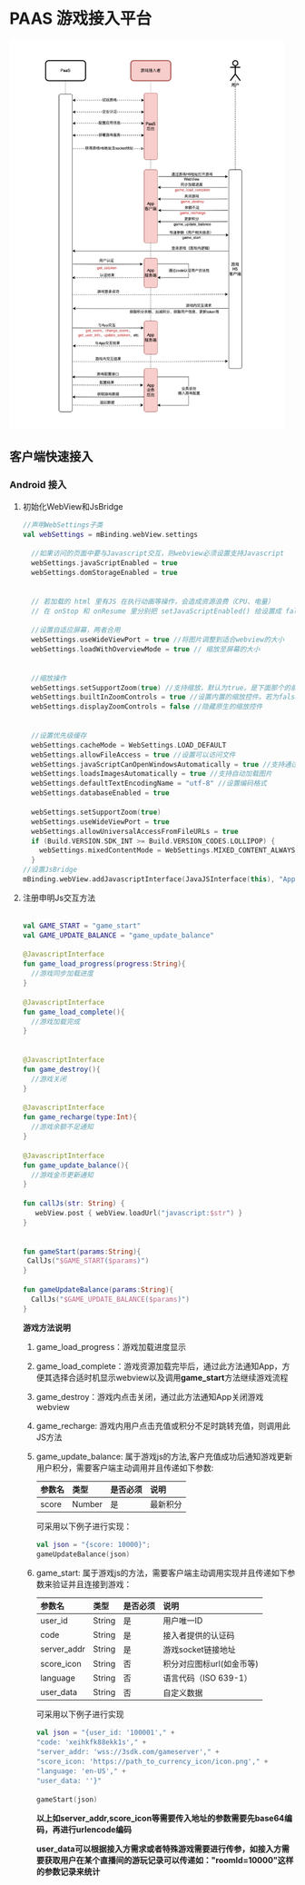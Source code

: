 # PAAS 游戏接入平台

<img src="./Resources/uml.jpeg" alt="uml" style="zoom: 67%;" />

## 客户端快速接入

### Android 接入

1. 初始化WebView和JsBridge

   ```kotlin
   //声明WebSettings子类
   val webSettings = mBinding.webView.settings
   
     //如果访问的页面中要与Javascript交互，则webview必须设置支持Javascript
     webSettings.javaScriptEnabled = true
     webSettings.domStorageEnabled = true
   
   
     // 若加载的 html 里有JS 在执行动画等操作，会造成资源浪费（CPU、电量）
     // 在 onStop 和 onResume 里分别把 setJavaScriptEnabled() 给设置成 false 和 true 即可
   
     //设置自适应屏幕，两者合用
     webSettings.useWideViewPort = true //将图片调整到适合webview的大小
     webSettings.loadWithOverviewMode = true // 缩放至屏幕的大小
   
   
     //缩放操作
     webSettings.setSupportZoom(true) //支持缩放，默认为true。是下面那个的前提。
     webSettings.builtInZoomControls = true //设置内置的缩放控件。若为false，则该WebView不可缩放
     webSettings.displayZoomControls = false //隐藏原生的缩放控件
   
   
     //设置优先级缓存
     webSettings.cacheMode = WebSettings.LOAD_DEFAULT
     webSettings.allowFileAccess = true //设置可以访问文件
     webSettings.javaScriptCanOpenWindowsAutomatically = true //支持通过JS打开新窗口
     webSettings.loadsImagesAutomatically = true //支持自动加载图片
     webSettings.defaultTextEncodingName = "utf-8" //设置编码格式
     webSettings.databaseEnabled = true
   
     webSettings.setSupportZoom(true)
     webSettings.useWideViewPort = true
     webSettings.allowUniversalAccessFromFileURLs = true
     if (Build.VERSION.SDK_INT >= Build.VERSION_CODES.LOLLIPOP) {
       webSettings.mixedContentMode = WebSettings.MIXED_CONTENT_ALWAYS_ALLOW
     }
   //设置JsBridge
   mBinding.webView.addJavascriptInterface(JavaJSInterface(this), "App")
   ```

   

2. 注册申明Js交互方法

   ```kotlin
   
   val GAME_START = "game_start"
   val GAME_UPDATE_BALANCE = "game_update_balance"
   
   @JavascriptInterface
   fun game_load_progress(progress:String){
     //游戏同步加载进度
   }
   
   @JavascriptInterface
   fun game_load_complete(){
     //游戏加载完成
   }
   
   
   @JavascriptInterface
   fun game_destroy(){
     //游戏关闭
   }
   
   @JavascriptInterface
   fun game_recharge(type:Int){
     //游戏余额不足通知
   }
   
   @JavascriptInterface
   fun game_update_balance(){
     //游戏金币更新通知
   }
   
   fun callJs(str: String) {
      webView.post { webView.loadUrl("javascript:$str") }
   }
   
   
   fun gameStart(params:String){
   	CallJs("$GAME_START($params)")
   }
   
   fun gameUpdateBalance(params:String){
     CallJs("$GAME_UPDATE_BALANCE($params)")
   }
   
   
   ```

   **游戏方法说明**

   1. game_load_progress：游戏加载进度显示

   2. game_load_complete：游戏资源加载完毕后，通过此方法通知App，方便其选择合适时机显示webview以及调用**game_start**方法继续游戏流程

   3. game_destroy：游戏内点击关闭，通过此方法通知App关闭游戏webview

   4. game_recharge: 游戏内用户点击充值或积分不足时跳转充值，则调用此JS方法

   5. game_update_balance:  属于游戏js的方法,客户充值成功后通知游戏更新用户积分，需要客户端主动调用并且传递如下参数:

      | 参数名 | 类型   | 是否必须 | 说明     |
      | ------ | ------ | -------- | -------- |
      | score  | Number | 是       | 最新积分 |

      可采用以下例子进行实现：

      ```kotlin
      val json = "{score: 10000}";
      gameUpdateBalance(json)
      ```

      

   6. game_start: 属于游戏js的方法，需要客户端主动调用实现并且传递如下参数来验证并且连接到游戏：

      | 参数名      | 类型   | 是否必须 | 说明                      |
      | ----------- | ------ | -------- | ------------------------- |
      | user_id     | String | 是       | 用户唯一ID                |
      | code        | String | 是       | 接入者提供的认证码        |
      | server_addr | String | 是       | 游戏socket链接地址        |
      | score_icon  | String | 否       | 积分对应图标url(如金币等) |
      | language    | String | 否       | 语言代码（ISO 639-1）     |
      | user_data   | String | 否       | 自定义数据                |

      可采用以下例子进行实现

      ```kotlin
      val json = "{user_id: '100001'," +
      "code: 'xeihkfk88ekk1s'," +
      "server_addr: 'wss://3sdk.com/gameserver'," +
      "score_icon: 'https://path_to_currency_icon/icon.png'," +
      "language: 'en-US'," +
      "user_data: ''}"
      
      gameStart(json)
      ```

      **以上如server_addr,score_icon等需要传入地址的参数需要先base64编码，再进行urlencode编码**

      **user_data可以根据接入方需求或者特殊游戏需要进行传参，如接入方需要获取用户在某个直播间的游玩记录可以传递如："roomId=10000"这样的参数记录来统计**

      



​		

​			

​	



